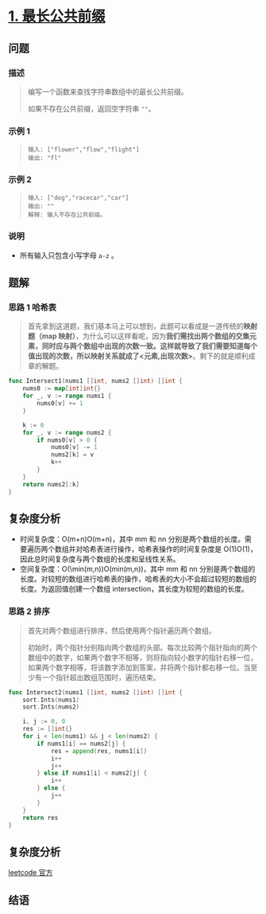 # [1. 最长公共前缀](https://leetcode-cn.com/problems/longest-common-prefix/)

## 问题

### 描述

> 编写一个函数来查找字符串数组中的最长公共前缀。
>
> 如果不存在公共前缀，返回空字符串 `""`。

### 示例 1

> ```
> 输入: ["flower","flow","flight"]
> 输出: "fl"
> ```

### 示例 2

> ```
> 输入: ["dog","racecar","car"]
> 输出: ""
> 解释: 输入不存在公共前缀。
> ```

### 说明

- 所有输入只包含小写字母 `a-z` 。



## 题解

### 思路 1 哈希表

> 首先拿到这道题，我们基本马上可以想到，此题可以看成是一道传统的**映射题（map 映射）**，为什么可以这样看呢，因为**我们需找出两个数组的交集元素，同时应与两个数组中出现的次数一致。这样就导致了我们需要知道每个值出现的次数，所以映射关系就成了<元素,出现次数>**。剩下的就是顺利成章的解题。

```go
func Intersect1(nums1 []int, nums2 []int) []int {
	nums0 := map[int]int{}
	for _, v := range nums1 {
		nums0[v] += 1
	}

	k := 0
	for _, v := range nums2 {
		if nums0[v] > 0 {
			nums0[v] -= 1
			nums2[k] = v
			k++
		}
	}
	return nums2[:k]
}
```

## 复杂度分析

- 时间复杂度：O(m+n)O(m+n)，其中 mm 和 nn 分别是两个数组的长度。需要遍历两个数组并对哈希表进行操作，哈希表操作的时间复杂度是 O(1)O(1)，因此总时间复杂度与两个数组的长度和呈线性关系。
- 空间复杂度：O(\min(m,n))O(min(m,n))，其中 mm 和 nn 分别是两个数组的长度。对较短的数组进行哈希表的操作，哈希表的大小不会超过较短的数组的长度。为返回值创建一个数组 intersection，其长度为较短的数组的长度。

### 思路 2 排序

> 首先对两个数组进行排序，然后使用两个指针遍历两个数组。
>
> 初始时，两个指针分别指向两个数组的头部。每次比较两个指针指向的两个数组中的数字，如果两个数字不相等，则将指向较小数字的指针右移一位，如果两个数字相等，将该数字添加到答案，并将两个指针都右移一位。当至少有一个指针超出数组范围时，遍历结束。

```go
func Intersect2(nums1 []int, nums2 []int) []int {
	sort.Ints(nums1)
	sort.Ints(nums2)

	i, j := 0, 0
	res := []int{}
	for i < len(nums1) && j < len(nums2) {
		if nums1[i] == nums2[j] {
			res = append(res, nums1[i])
			i++
			j++
		} else if nums1[i] < nums2[j] {
			i++
		} else {
			j++
		}
	}
	return res
}
```

## 复杂度分析

[leetcode 官方](https://leetcode-cn.com/problems/intersection-of-two-arrays-ii/solution/liang-ge-shu-zu-de-jiao-ji-ii-by-leetcode-solution/)

## 结语
